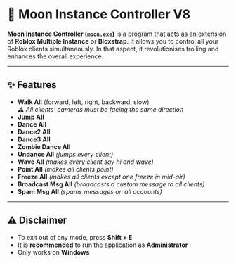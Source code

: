 # 🌙 Moon Instance Controller V8

**Moon Instance Controller (`moon.exe`)** is a program that acts as an extension of **Roblox Multiple Instance** or **Bloxstrap**. It allows you to control all your Roblox clients simultaneously. In that aspect, it revolutionises trolling and enhances the overall experience.

---

## ✨ Features

- **Walk All** (forward, left, right, backward, slow)  
  *⚠️ All clients' cameras must be facing the same direction*
- **Jump All**
- **Dance All**
- **Dance2 All**
- **Dance3 All**
- **Zombie Dance All**
- **Undance All** *(jumps every client)*
- **Wave All** *(makes every client say hi and wave)*
- **Point All** *(makes all clients point)*
- **Freeze All** *(makes all clients except one freeze in mid-air)*
- **Broadcast Msg All** *(broadcasts a custom message to all clients)*
- **Spam Msg All** *(spams messages on all accounts)*

---

## ⚠️ Disclaimer

- To exit out of any mode, press **Shift + E**  
- It is **recommended** to run the application as **Administrator**  
- Only works on **Windows**
